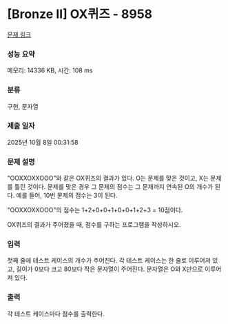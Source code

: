 # [Bronze II] OX퀴즈 - 8958 

[문제 링크](https://www.acmicpc.net/problem/8958) 

### 성능 요약

메모리: 14336 KB, 시간: 108 ms

### 분류

구현, 문자열

### 제출 일자

2025년 10월 8일 00:31:58

### 문제 설명

<p>"OOXXOXXOOO"와 같은 OX퀴즈의 결과가 있다. O는 문제를 맞은 것이고, X는 문제를 틀린 것이다. 문제를 맞은 경우 그 문제의 점수는 그 문제까지 연속된 O의 개수가 된다. 예를 들어, 10번 문제의 점수는 3이 된다.</p>

<p>"OOXXOXXOOO"의 점수는 1+2+0+0+1+0+0+1+2+3 = 10점이다.</p>

<p>OX퀴즈의 결과가 주어졌을 때, 점수를 구하는 프로그램을 작성하시오.</p>

### 입력 

 <p>첫째 줄에 테스트 케이스의 개수가 주어진다. 각 테스트 케이스는 한 줄로 이루어져 있고, 길이가 0보다 크고 80보다 작은 문자열이 주어진다. 문자열은 O와 X만으로 이루어져 있다.</p>

### 출력 

 <p>각 테스트 케이스마다 점수를 출력한다.</p>

